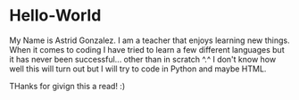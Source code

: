 # Hello-World


  My Name is Astrid Gonzalez. I am a teacher that enjoys learning new things. When it comes to coding I have tried to learn a few different languages but it has never been successful... other than in scratch ^.^ I don't know how well this will turn out but I will try to code in Python and maybe HTML.
  
  THanks for givign this a read! :)
  
